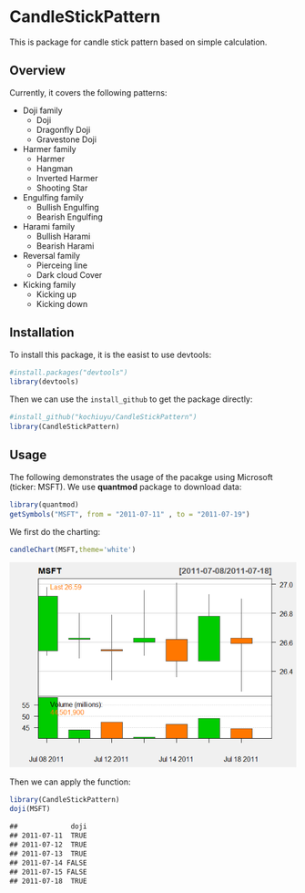 
CandleStickPattern
==================

This is package for candle stick pattern based on simple calculation.

Overview
--------

Currently, it covers the following patterns:

-   Doji family
    -   Doji
    -   Dragonfly Doji
    -   Gravestone Doji
-   Harmer family
    -   Harmer
    -   Hangman
    -   Inverted Harmer
    -   Shooting Star
-   Engulfing family
    -   Bullish Engulfing
    -   Bearish Engulfing
-   Harami family
    -   Bullish Harami
    -   Bearish Harami
-   Reversal family
    -   Pierceing line
    -   Dark cloud Cover
-   Kicking family
    -   Kicking up
    -   Kicking down

Installation
------------

To install this package, it is the easist to use devtools:

``` r
#install.packages("devtools")
library(devtools)
```

Then we can use the `install_github` to get the package directly:

``` r
#install_github("kochiuyu/CandleStickPattern")
library(CandleStickPattern)
```

Usage
-----

The following demonstrates the usage of the pacakge using Microsoft (ticker: MSFT). We use **quantmod** package to download data:

``` r
library(quantmod)
getSymbols("MSFT", from = "2011-07-11" , to = "2011-07-19")
```

We first do the charting:

``` r
candleChart(MSFT,theme='white')
```

![](README_files/figure-markdown_github/unnamed-chunk-4-1.png)

Then we can apply the function:

``` r
library(CandleStickPattern)
doji(MSFT)
```

    ##             doji
    ## 2011-07-11  TRUE
    ## 2011-07-12  TRUE
    ## 2011-07-13  TRUE
    ## 2011-07-14 FALSE
    ## 2011-07-15 FALSE
    ## 2011-07-18  TRUE

<!-- We can plot it in the candle chart: -->
<!-- ```{r} -->
<!-- chartSeries(MSFT, theme='white') -->
<!-- addTA(doji(MSFT),type='h',col='red',on='2') -->
<!-- ``` -->

